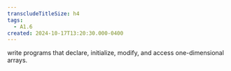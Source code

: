 ```yaml
---
transcludeTitleSize: h4
tags:
  - A1.6
created: 2024-10-17T13:20:30.000-0400
---
```

write programs that declare, initialize, modify, and access one-dimensional arrays.